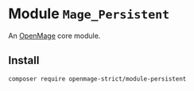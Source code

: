 # Module `Mage_Persistent`

An [OpenMage][1] core module.

## Install

``` bash
composer require openmage-strict/module-persistent
```

[1]: https://github.com/OpenMage/magento-lts
